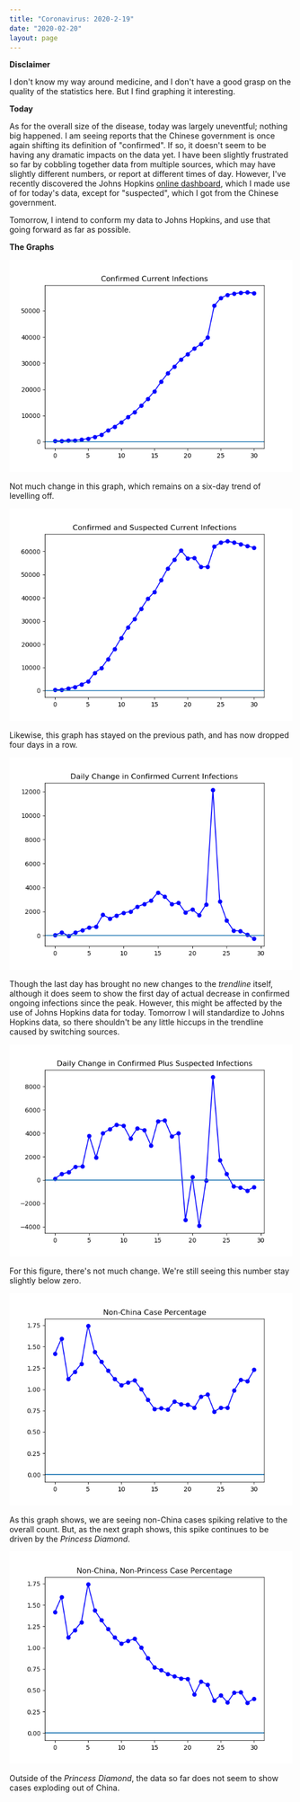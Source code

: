 ```yaml
---
title: "Coronavirus: 2020-2-19"
date: "2020-02-20"
layout: page
---
```


**Disclaimer**

I don't know my way around medicine, and I don't have a good grasp on the quality of the statistics here. But I find graphing it interesting.

**Today**

As for the overall size of the disease, today was largely uneventful; nothing big happened. I am seeing reports that the Chinese government is once again shifting its definition of "confirmed". If so, it doesn't seem to be having any dramatic impacts on the data yet. I have been slightly frustrated so far by cobbling together data from multiple sources, which may have slightly different numbers, or report at different times of day. However, I've recently discovered the Johns Hopkins [online dashboard](https://gisanddata.maps.arcgis.com/apps/opsdashboard/index.html#/bda7594740fd40299423467b48e9ecf6), which I made use of for today's data, except for "suspected", which I got from the Chinese government.

Tomorrow, I intend to conform my data to Johns Hopkins, and use that going forward as far as possible.

**The Graphs**

![](../../i/07.png)

Not much change in this graph, which remains on a six-day trend of levelling off.

![](../../i/08.png)

Likewise, this graph has stayed on the previous path, and has now dropped four days in a row.

![](../../i/09.png)

Though the last day has brought no new changes to the _trendline_ itself, although it does seem to show the first day of actual decrease in confirmed ongoing infections since the peak. However, this might be affected by the use of Johns Hopkins data for today. Tomorrow I will standardize to Johns Hopkins data, so there shouldn't be any little hiccups in the trendline caused by switching sources.

![](../../i/0a.png)

For this figure, there's not much change. We're still seeing this number stay slightly below zero.

![](../../i/0b.png)

As this graph shows, we are seeing non-China cases spiking relative to the overall count. But, as the next graph shows, this spike continues to be driven by the _Princess Diamond_.

![](../../i/0c.png)

Outside of the _Princess Diamond_, the data so far does not seem to show cases exploding out of China.
